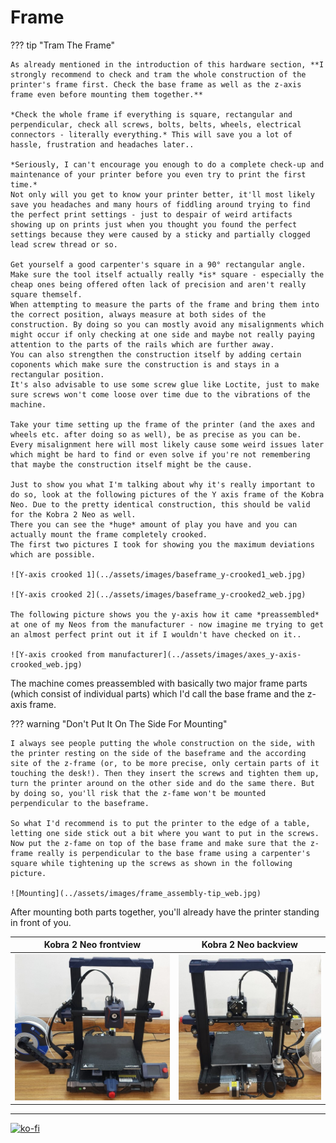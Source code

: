 # Frame 

??? tip "Tram The Frame"  

    As already mentioned in the introduction of this hardware section, **I strongly recommend to check and tram the whole construction of the printer's frame first. Check the base frame as well as the z-axis frame even before mounting them together.**  

    *Check the whole frame if everything is square, rectangular and perpendicular, check all screws, bolts, belts, wheels, electrical connectors - literally everything.* This will save you a lot of hassle, frustration and headaches later..  

    *Seriously, I can't encourage you enough to do a complete check-up and maintenance of your printer before you even try to print the first time.*    
    Not only will you get to know your printer better, it'll most likely save you headaches and many hours of fiddling around trying to find the perfect print settings - just to despair of weird artifacts showing up on prints just when you thought you found the perfect settings because they were caused by a sticky and partially clogged lead screw thread or so.   

    Get yourself a good carpenter's square in a 90° rectangular angle. Make sure the tool itself actually really *is* square - especially the cheap ones being offered often lack of precision and aren't really square themself.  
    When attempting to measure the parts of the frame and bring them into the correct position, always measure at both sides of the construction. By doing so you can mostly avoid any misalignments which might occur if only checking at one side and maybe not really paying attention to the parts of the rails which are further away.  
    You can also strengthen the construction itself by adding certain coponents which make sure the construction is and stays in a rectangular position.  
    It's also advisable to use some screw glue like Loctite, just to make sure screws won't come loose over time due to the vibrations of the machine.  

    Take your time setting up the frame of the printer (and the axes and wheels etc. after doing so as well), be as precise as you can be. Every misalignment here will most likely cause some weird issues later which might be hard to find or even solve if you're not remembering that maybe the construction itself might be the cause.   

    Just to show you what I'm talking about why it's really important to do so, look at the following pictures of the Y axis frame of the Kobra Neo. Due to the pretty identical construction, this should be valid for the Kobra 2 Neo as well.  
    There you can see the *huge* amount of play you have and you can actually mount the frame completely crooked.  
    The first two pictures I took for showing you the maximum deviations which are possible.  

    ![Y-axis crooked 1](../assets/images/baseframe_y-crooked1_web.jpg)  

    ![Y-axis crooked 2](../assets/images/baseframe_y-crooked2_web.jpg)  

    The following picture shows you the y-axis how it came *preassembled* at one of my Neos from the manufacturer - now imagine me trying to get an almost perfect print out it if I wouldn't have checked on it..  

    ![Y-axis crooked from manufacturer](../assets/images/axes_y-axis-crooked_web.jpg)  


The machine comes preassembled with basically two major frame parts (which consist of individual parts) which I'd call the base frame and the z-axis frame.  

??? warning "Don't Put It On The Side For Mounting"

    I always see people putting the whole construction on the side, with the printer resting on the side of the baseframe and the according site of the z-frame (or, to be more precise, only certain parts of it touching the desk!). Then they insert the screws and tighten them up, turn the printer around on the other side and do the same there. But by doing so, you'll risk that the z-fame won't be mounted perpendicular to the baseframe.  
    
    So what I'd recommend is to put the printer to the edge of a table, letting one side stick out a bit where you want to put in the screws.  
    Now put the z-fame on top of the base frame and make sure that the z-frame really is perpendicular to the base frame using a carpenter's square while tightening up the screws as shown in the following picture.  

    ![Mounting](../assets/images/frame_assembly-tip_web.jpg)  
    
After mounting both parts together, you'll already have the printer standing in front of you.  

| Kobra 2 Neo frontview | Kobra 2 Neo backview |  
|:---------------------:|:--------------------:| 
| ![Kobra 2 Neo front](../assets/images/K2Neo_printer_front_web.jpg) |  ![Kobra 2 Neo back](../assets/images/K2Neo_printer_back_web.jpg) | 



---

[![ko-fi](https://ko-fi.com/img/githubbutton_sm.svg)](https://ko-fi.com/U6U5NPB51)  
